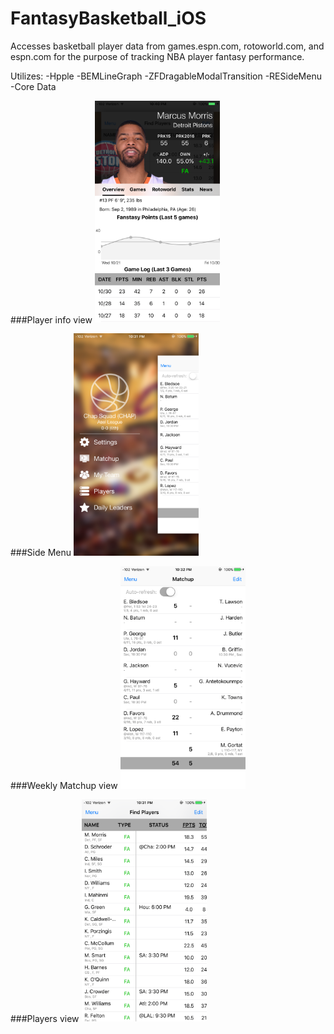 # FantasyBasketball_iOS
Accesses basketball player data from games.espn.com, rotoworld.com, and espn.com for the purpose of tracking NBA player fantasy performance.

Utilizes:
  -Hpple
  -BEMLineGraph
  -ZFDragableModalTransition
  -RESideMenu
  -Core Data

###Player info view
<img src="./Screenshots/Player.png" alt="Drawing" width="200 px"/>

###Side Menu
<img src="./Screenshots/Menu.png" alt="Drawing" width="200 px"/>

###Weekly Matchup view
<img src="./Screenshots/Matchup.png" alt="Drawing" width="200 px"/>

###Players view
<img src="./Screenshots/Players.png" alt="Drawing" width="200 px"/>